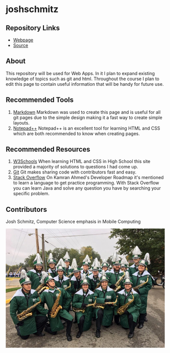 # joshschmitz

## Repository Links
- [Webpage](https://github.com/JDSCHMITZ20/aboutme/blob/master/README.md "Josh Schmitz: About Me Webpage")
- [Source](https://github.com/JDSCHMITZ20/aboutme "About Me")

## About
This repository will be used for Web Apps. In it I plan to expand existing knowledge of topics such as git and html. Throughout the course I plan to edit this page to contain useful information that will be handy for future use.

## Recommended Tools
1. [Markdown](https://www.markdownguide.org/getting-started "Markdown Starting Guide") Markdown was used to create this page and is useful for all git pages due to the simple design making it a fast way to create simple layouts.
1. [Notepad++](https://notepad-plus-plus.org/ "Notepad++ Home") Notepad++ is an excellent tool for learning HTML and CSS which are both recommended to know when creating pages.

## Recommended Resources
1. [W3Schools](https://www.w3schools.com/ "W3Schools HTML") When learning HTML and CSS in High School this site provided a majority of solutions to questions I had come up.
1. [Git](https://github.com/ "Github Homepage") Git makes sharing code with contributors fast and easy.
1. [Stack Overflow](https://stackoverflow.com/ "Stack Overflow Homepage") On Kamran Ahmed's Developer Roadmap it's mentioned to learn a language to get practice programming. With Stack Overflow you can learn Java and solve any question you have by searching your specific problem.

## Contributors
Josh Schmitz, Computer Science emphasis in Mobile Computing


![Hosted image](https://github.com/JDSCHMITZ20/joshschmitz/blob/master/bmb%20family.jpg "BMB Family")
